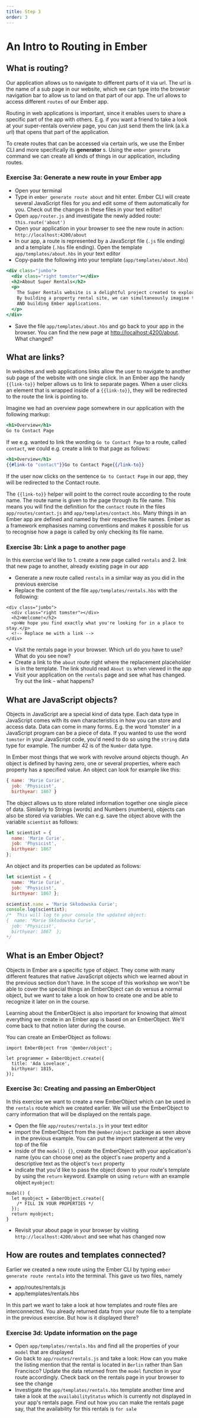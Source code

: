 ```yaml
---
title: Step 3
order: 3
---
```


# An Intro to Routing in Ember

## What is routing?

Our application allows us to navigate to different parts of it via url. The url is the name of a sub page in our website, which we can type into the browser navigation bar to allow us to land on that part of our app. The url allows to access different `routes` of our Ember app.

Routing in web applications is important, since it enables users to share a specific part of the app with others. E.g. if you want a friend to take a look at your super-rentals overview page, you can just send them the link (a.k.a url) that opens that part of the application.

To create routes that can be accessed via certain urls, we use the Ember CLI and more specifically its **generator** s. Using the `ember generate` command we can create all kinds of things in our application, including routes.


### Exercise 3a: Generate a new route in your Ember app

- Open your terminal
- Type in `ember generate route about` and hit enter. Ember CLI will create several JavaScript files for you and edit some of them automatically for you. Check out the changes in these files in your text editor!
- Open `app/router.js` and investigate the newly added route: `this.route('about')`
- Open your application in your browser to see the new route in action: `http://localhost:4200/about`
- In our app, a route is represented by a JavaScript file (`.js` file ending) and a template (`.hbs` file ending). Open the template `app/templates/about.hbs` in your text editor
- Copy-paste the following into your template (`app/templates/about.hbs`)

```hbs
<div class="jumbo">
  <div class="right tomster"></div>
  <h2>About Super Rentals</h2>
  <p>
    The Super Rentals website is a delightful project created to explore Ember.
    By building a property rental site, we can simultaneously imagine traveling
    AND building Ember applications.
  </p>
</div>
```

- Save the file `app/templates/about.hbs` and go back to your app in the browser. You can find the new page at [http://localhost:4200/about](http://localhost:4200/about). What changed?

## What are links?

In websites and web applications links allow the user to navigate to another sub page of the website with one single click. In an Ember app the handy `{{link-to}}` helper allows us to link to separate pages. When a user clicks an element that is wrapped inside of a `{{link-to}}`, they will be redirected to the route the link is pointing to.

Imagine we had an overview page somewhere in our application with the following markup:

```hbs
<h1>Overview</h1>
Go to Contact Page
```

If we e.g. wanted to link the wording `Go to Contact Page` to a route, called `contact`, we could e.g. create a link to that page as follows:

```hbs
<h1>Overview</h1>
{{#link-to "contact"}}Go to Contact Page{{/link-to}}
```


If the user now clicks on the sentence `Go to Contact Page` in our app, they will be redirected to the Contact route.

The `{{link-to}}` helper will point to the correct route according to the route name. The route name is given to the page through its file name. This means you will find the definition for the `contact` route in the files `app/routes/contact.js` and `app/templates/contact.hbs`. Many things in an Ember app are defined and named by their respective file names. Ember as a framework emphasises naming conventions and makes it possible for us to recognise how a page is called by only checking its file name.


### Exercise 3b: Link a page to another page

In this exercise we'd like to 1. create a new page called `rentals` and 2. link that new page to another, already existing page in our app

- Generate a new route called `rentals` in a similar way as you did in the previous exercise
- Replace the content of the file `app/templates/rentals.hbs` with the following:

```
<div class="jumbo">
  <div class="right tomster"></div>
  <h2>Welcome!</h2>
  <p>We hope you find exactly what you're looking for in a place to stay.</p>
  <!-- Replace me with a link -->
</div>
```

- Visit the rentals page in your browser. Which url do you have to use? What do you see now?
- Create a link to the `about` route right where the replacement placeholder is in the template. The link should read `About Us` when viewed in the app
- Visit your application on the `rentals` page and see what has changed. Try out the link - what happens?


## What are JavaScript objects?

Objects in JavaScript are a special kind of data type. Each data type in JavaScript comes with its own characteristics in how you can store and access data. Data can come in many forms. E.g. the word 'tomster' in a JavaScript program can be a piece of data. If you wanted to use the word `tomster` in your JavaScript code, you'd need to do so using the `string` data type for example. The number 42 is of the `Number` data type.


In Ember most things that we work with revolve around objects though. An object is defined by having zero, one or several properties, where each property has a specified value. An object can look for example like this:


```js
{ name: 'Marie Curie',
  job: 'Physicist',
  birthyear: 1867 }
```

The object allows us to store related information together one single piece of data. Similarly to Strings (words) and Numbers (numbers), objects can also be stored via variables. We can e.g. save the object above with the variable `scientist` as follows:


```js
let scientist = {
  name: 'Marie Curie',
  job: 'Physicist',
  birthyear: 1867
};
```


An object and its properties can be updated as follows:

```js
let scientist = {
  name: 'Marie Curie',
  job: 'Physicist',
  birthyear: 1867 };

scientist.name = 'Marie Skłodowska Curie';
console.log(scientist);
/*  This will log to your console the updated object:
{  name: 'Marie Skłodowska Curie',
  job: 'Physicist',
  birthyear: 1867  };
*/

```

## What is an Ember Object?

Objects in Ember are a specific type of object. They come with many different features that native JavaScript objects which we learned about in the previous section don't have. In the scope of this workshop we won't be able to cover the special things an EmberObject can do versus a normal object, but we want to take a look on how to create one and be able to recognize it later on in the course.

Learning about the EmberObject is also important for knowing that almost everything we create in an Ember app is based on an EmberObject. We'll come back to that notion later during the course.

You can create an EmberObject as follows:


```
import EmberObject from '@ember/object';

let programmer = EmberObject.create({
  title: 'Ada Lovelace',
  birthyear: 1815,
});

```


### Exercise 3c: Creating and passing an EmberObject

In this exercise we want to create a new EmberObject which can be used in the `rentals` route which we created earlier. We will use the EmberObject to carry information that will be displayed on the rentals page.

- Open the file `app/routes/rentals.js` in your text editor
- import the EmberObject from the `@ember/object` package as seen above in the previous example. You can put the import statement at the very top of the file
- inside of the `model() {}`, create the EmberObject with your application's name (you can choose one) as the object's `name` property and a descriptive text as the object's `text` property
- indicate that you'd like to pass the object down to your route's template by using the `return` keyword. Example on using `return` with an example object `myobject`:

```
model() {
  let myobject = EmberObject.create({
    /* FILL IN YOUR PROPERTIES */
  });
  return myobject;
}

```

- Revisit your about page in your browser by visiting `http://localhost:4200/about` and see what has changed now


## How are routes and templates connected?

Earlier we created a new route using the Ember CLI by typing `ember generate route rentals` into the terminal. This gave us two files, namely

- app/routes/rentals.js
- app/templates/rentals.hbs

In this part we want to take a look at how templates and route files are interconnected. You already returned data from your route file to a template in the previous exercise. But how is it displayed there?

### Exercise 3d: Update information on the page

- Open `app/templates/rentals.hbs` and find all the properties of your `model` that are displayed
- Go back to `app/routes/rentals.js` and take a look: How can you make the listing mention that the rental is located in `Berlin` rather than San Francisco? Update the data returned from the `model` function in your route accordingly. Check back on the rentals page in your browser to see the change
- Investigate the `app/templates/rentals.hbs` template another time and take a look at the `availabilityStatus` which is currently not displayed in your app's rentals page. Find out how you can make the rentals page say, that the availability for this rentals is `for sale`
